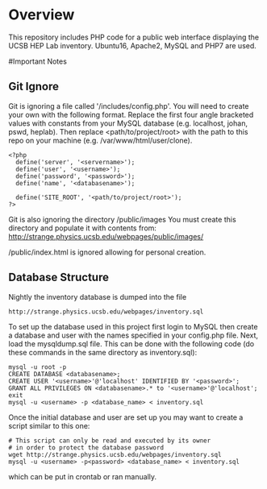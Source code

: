 # Overview
This repository includes PHP code for a public web interface displaying the UCSB HEP Lab inventory. Ubuntu16, Apache2, MySQL and PHP7 are used.

#Important Notes

## Git Ignore

Git is ignoring a file called '/includes/config.php'. You will need to create your own with the following format. 
    Replace the first four angle bracketed values with constants from your MySQL database (e.g. localhost, johan, pswd, heplab).
    Then replace <path/to/project/root> with the path to this repo on your machine (e.g. /var/www/html/user/clone).


```
<?php
  define('server', '<servername>');
  define('user', '<username>');
  define('password', '<password>');
  define('name', '<databasename>');
  
  define('SITE_ROOT', '<path/to/project/root>');
?>
```

Git is also ignoring the directory /public/images
  You must create this directory and populate it with contents from:
   http://strange.physics.ucsb.edu/webpages/public/images/
   

/public/index.html is ignored allowing for personal creation.
   
## Database Structure
Nightly the inventory database is dumped into the file

```
http://strange.physics.ucsb.edu/webpages/inventory.sql
```

To set up the database used in this project first login to MySQL then create a database and user with the names specified in your config.php file. Next, load the mysqldump.sql file. This can be done with the following code (do these commands in the same directory as inventory.sql):

```
mysql -u root -p
CREATE DATABASE <databasename>;
CREATE USER '<username>'@'localhost' IDENTIFIED BY '<password>';
GRANT ALL PRIVILEGES ON <databasename>.* to '<username>'@'localhost';
exit
mysql -u <username> -p <database_name> < inventory.sql
```

Once the initial database and user are set up you may want to create a script similar to this one:

```
# This script can only be read and executed by its owner 
# in order to protect the database password
wget http://strange.physics.ucsb.edu/webpages/inventory.sql
mysql -u <username> -p<password> <database_name> < inventory.sql
```
which can be put in crontab or ran manually.

